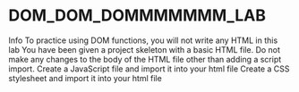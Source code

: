 # DOM_DOM_DOMMMMMMM_LAB
Info To practice using DOM functions, you will not write any HTML in this lab You have been given a project skeleton with a basic HTML file. Do not make any changes to the body of the HTML file other than adding a script import. Create a JavaScript file and import it into your html file Create a CSS stylesheet and import it into your html file
